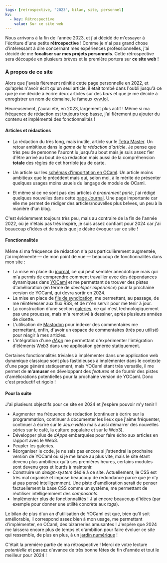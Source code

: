 ```yaml
---
tags: [retrospective, "2023", bilan, site, personnel]
kv:
  - key: Rétrospective
    value: Sur ce site web
---
```



Nous arrivons à la fin de l'année 2023, et j'ai décidé de m'essayer à
l'écriture d'une petite **rétrospective** ! Comme je n'ai pas grand
chose d'intéressant à dire concernant mes expériences
professionnelles, j'ai décidé de me **focaliser sur mes projets
personnels**. Cette rétrospective sera découpée en plusieurs brèves et
la première portera sur **ce site web** !

### À propos de ce site

Alors que j'avais fièrement réinitié cette page personnelle en 2022,
et qu'après n'avoir écrit qu'un seul article, il était tombé dans
l'oubli jusqu'à ce que je me décide à écrire deux articles sur des
_bars_ et que je me décide à enregistrer un nom de domaine, le fameux
[xvw.lol](https://xvw.lol).

Heureusement, j'aurai été, en 2023, largement plus actif ! Même si ma
fréquence de rédaction est toujours trop basse, j'ai fièrement pu
ajouter du contenu et implémenté des fonctionnalités !

#### Articles et rédactions

- La rédaction du très long, mais inutile, article sur le [Tetra
  Master](/pages/tetra-master.html). Un retour ambitieux dans le _game
  de la rédaction d'article_. Je pense que très peu de personne
  l'auront lu jusqu'au bout mais je suis assez fier d'être arrivé au
  bout de sa rédaction mais aussi de la compréhension **totale** des
  règles de cet horrible jeu de carte.
  
- Un article sur les [schémas d'importation en
  OCaml](/pages/modules-import.html). Un article moins ambitieux que
  le précédent mais qui, selon moi, à le mérite de présenter quelques
  usages moins usuels du langage de module de OCaml.
  
- Et même si ce ne sont pas des articles _à proprement parlé_, j'ai
  rédigé quelques nouvelles dans cette [page Journal](/journal/). Une
  page importante car elle me permet de rédiger des articles/nouvelles
  plus brèves, un peu à la manière d'un blog.
  
C'est évidemment toujours très peu, mais au contraire de la fin de
l'année 2022, où je n'étais pas très inspiré, je suis assez confiant
pour 2024 car j'ai beaucoup d'idées et de sujets que je désire évoquer
sur ce site !

#### Fonctionnalités

Même si ma fréquence de rédaction n'a pas particulièrement augmentée,
j'ai implémenté — de mon point de vue — beaucoup de fonctionnalités
dans mon site :

- La mise en place du [journal](/journal/), ce qui peut sembler
  anecdotique mais qui m'a permis de comprendre comment travailler
  avec des dépendances dynamiques dans
  [YOCaml](https://github.com/xhtmlboi/yocaml) et me permettant de
  trouver des pistes d'amélioration (en terme de _developer
  experience_) pour la prochaine version de YOCaml, qui devra sortir
  en 2024.
- La mise en place de [fils de syndication](/feeds.html), me
  permettant, au passage, de me réintéresser aux flux RSS, et de m'en
  servir pour me tenir à jour.
- La construction d'une section [galeries](/galleries.html), ce qui
  n'est technologiquement pas une prouesse, mais m'a remotivé à
  dessiner, après plusieurs années de disette.
- L'utilisation de [Mastodon](https://merveilles.town/@xvw) pour
  indexer des commentaires me permettant, enfin, d'avoir un espace de
  commentaires (très peu utilisé) pour réagir à mes articles.
- L'intégration d'une [_dApp_](/dapps/transfer/) me permettant
  d'expérimenter l'intégration d'éléments Web3 dans une application
  générée statiquement.
  
Certaines fonctionnalités triviales à implémenter dans une application
web dynamique classique sont plus fastidieuses à implémenter dans le
contexte d'une page généré statiquement, mais YOCaml étant très
versatile, il me permet de **m'amuser** en développant des _features_
et de fournir des pistes d'améliorations potentielles pour la
prochaine version de YOCaml. Donc c'est productif et rigolo !

#### Pour la suite

J'ai plusieurs objectifs pour ce site en 2024 et j'espère pouvoir m'y
tenir !

- Augmenter ma fréquence de rédaction (continuer à écrire sur la
  programmation, continuer à documenter les lieux que j'aime
  fréquenter, continuer à écrire sur le _Jeux-vidéo_ mais aussi
  démarrer des nouvelles séries sur le café, la culture populaire et
  sur le Web3).
- Développer plus de _dApps_ embarquées pour faire écho aux articles
  en rapport avec le Web3.
- Peupler les galeries.
- Réorganiser le code, je ne sais pas encore si j'attendrai la
  prochaine version de YOCaml ou si je me lance au plus vite, mais le
  site étant devenu plus ambitieux qu'à ses premières heures, certains
  modules sont devenu gros et lourds à maintenir.
- Construire un _design-system_ dédié à ce site. Actuellement, le CSS
  est très mal organisé et impose beaucoup de redondance parce que je
  n'y ai pas pensé intelligemment. Une piste d'amélioration serait de
  penser factuellement la base CSS comme un système, me permettant de
  réutiliser intelligemment des _composants_.
- Implémenter plus de fonctionnalités ! J'ai encore beaucoup d'idées
  (par exemple pour donner une utilité concrète aux _tags_).
  
Le bilan de plus d'un an d'utilisation de YOCaml est que, bien qu'il
soit améliorable, il correspond assez bien à mon usage, me permettant
d'implémenter, en OCaml, des bizarreries amusantes ! J'espère que 2024
me laissera encore plus de temps et d'ambition pour faire évoluer ce
site qui ressemble, de plus en plus, à un [jardin
numérique](https://maggieappleton.com/garden-history) !

C'était la première partie de ma rétrospective ! Merci de votre
lecture _potentielle_ et passez d'avance de très bonne fêtes de fin
d'année et tout le meilleur pour 2024 !
